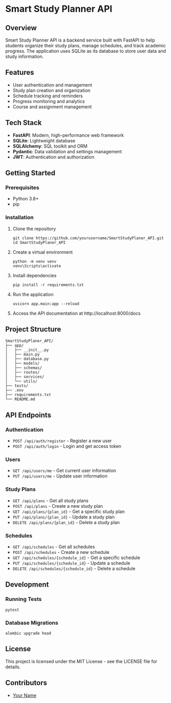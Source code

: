 # Smart Study Planner API

## Overview
Smart Study Planner API is a backend service built with FastAPI to help students organize their study plans, manage schedules, and track academic progress. The application uses SQLite as its database to store user data and study information.

## Features
- User authentication and management
- Study plan creation and organization
- Schedule tracking and reminders
- Progress monitoring and analytics
- Course and assignment management

## Tech Stack
- **FastAPI**: Modern, high-performance web framework
- **SQLite**: Lightweight database
- **SQLAlchemy**: SQL toolkit and ORM
- **Pydantic**: Data validation and settings management
- **JWT**: Authentication and authorization

## Getting Started

### Prerequisites
- Python 3.8+
- pip

### Installation
1. Clone the repository
   ```
   git clone https://github.com/yourusername/SmartStudyPlaner_API.git
   cd SmartStudyPlaner_API
   ```

2. Create a virtual environment
   ```
   python -m venv venv
   venv\Scripts\activate
   ```

3. Install dependencies
   ```
   pip install -r requirements.txt
   ```

4. Run the application
   ```
   uvicorn app.main:app --reload
   ```

5. Access the API documentation at http://localhost:8000/docs

## Project Structure
```
SmartStudyPlaner_API/
├── app/
│   ├── __init__.py
│   ├── main.py
│   ├── database.py
│   ├── models/
│   ├── schemas/
│   ├── routes/
│   ├── services/
│   └── utils/
├── tests/
├── .env
├── requirements.txt
└── README.md
```

## API Endpoints

### Authentication
- `POST /api/auth/register` - Register a new user
- `POST /api/auth/login` - Login and get access token

### Users
- `GET /api/users/me` - Get current user information
- `PUT /api/users/me` - Update user information

### Study Plans
- `GET /api/plans` - Get all study plans
- `POST /api/plans` - Create a new study plan
- `GET /api/plans/{plan_id}` - Get a specific study plan
- `PUT /api/plans/{plan_id}` - Update a study plan
- `DELETE /api/plans/{plan_id}` - Delete a study plan

### Schedules
- `GET /api/schedules` - Get all schedules
- `POST /api/schedules` - Create a new schedule
- `GET /api/schedules/{schedule_id}` - Get a specific schedule
- `PUT /api/schedules/{schedule_id}` - Update a schedule
- `DELETE /api/schedules/{schedule_id}` - Delete a schedule

## Development

### Running Tests
```
pytest
```

### Database Migrations
```
alembic upgrade head
```

## License
This project is licensed under the MIT License - see the LICENSE file for details.

## Contributors
- [Your Name](https://github.com/yourusername)